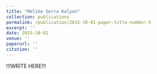 ```yaml
---
title: "Melike Serra Kalyon"
collection: publications
permalink: /publication/2015-10-01-paper-title-number-3
excerpt: ''
date: 2015-10-01
venue: ''
paperurl: ''
citation: ''
---
```


!!!WRİTE HERE!!!
